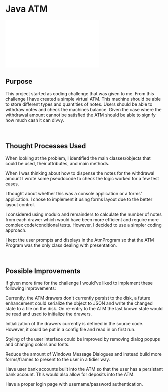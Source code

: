 
# Java ATM

![Mahi Markets Coding Challenge Link](mahimarkets-java-test[1475].pdf)

## Purpose

This project started as coding challenge that was given to me. From this challenge I have created a simple virtual ATM. This machine should be able to store different types and quantities of notes. Users should be able to withdraw notes and check the machines balance. Given the case where the withdrawal amount cannot be satisfied the ATM should be able to signify how much cash it can divvy.

<br/>

## Thought Processes Used

When looking at the problem, I identified the main classes/objects that could be used, their attributes, and main methods.  

When I was thinking about how to dispense the notes for the withdrawal amount I wrote some pseudocode to check the logic worked for a few test cases.

I thought about whether this was a console application or a forms' application. I chose to implement it using forms layout due to the better layout control.

I considered using modulo and remainders to calculate the number of notes from each drawer which would have been more efficient and require more complex code/conditional tests. However, I decided to use a simpler coding approach.

I kept the user prompts and displays in the AtmProgram so that the ATM Program was the only class dealing with presentation.

<br/>

## Possible Improvements

If given more time for the challenge I would've liked to implement these following improvements:

Currently, the ATM drawers don't currently persist to the disk, a future enhancement could serialize the object to JSON and write the changed state to a file on the disk. On re-entry to the ATM the last known state would be read and used to initialize the drawers.
  
Initialization of the drawers currently is defined in the source code. However, it could be put in a config file and read in on first run.

Styling of the user interface could be improved by removing dialog popups and changing colors and fonts.

Reduce the amount of Windows Message Dialogues and instead build more forms/frames to present to the user in a tidier way.

Have user bank accounts built into the ATM so that the user has a persistant bank account. This would also allow for deposits into the ATM.

Have a proper login page with username/password authentication.
